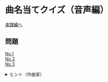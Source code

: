 # 曲名当てクイズ（音声編）
[楽譜編へ](musiq-score.md)<br>
## 問題
[No.1](sound/1.m4a)<br>
[No.2](sound/2.m4a)<br>
[No.3](sound/3.m4a)<br>

<details><summary>ヒント（作曲家）</summary>
    1. バッハ　
    2. ショスタコーヴィチ　
    3. リスト
</details>
